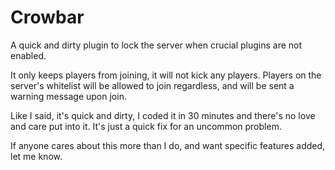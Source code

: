 # Crowbar
A quick and dirty plugin to lock the server when crucial plugins are not enabled.

It only keeps players from joining, it will not kick any players. 
Players on the server's whitelist will be allowed to join regardless, and will be sent a warning message upon join.

Like I said, it's quick and dirty, I coded it in 30 minutes and there's no love and care put into it. 
It's just a quick fix for an uncommon problem.

If anyone cares about this more than I do, and want specific features added, let me know.
